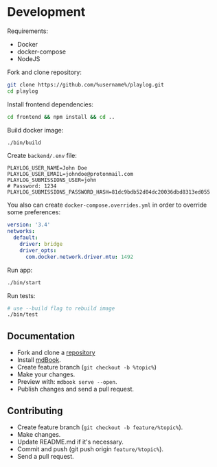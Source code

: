 # Development

Requirements:

- Docker
- docker-compose
- NodeJS

Fork and clone repository:

```sh
git clone https://github.com/%username%/playlog.git
cd playlog
```

Install frontend dependencies:

```sh
cd frontend && npm install && cd ..
```

Build docker image:

```sh
./bin/build
```

Create `backend/.env` file:

```env
PLAYLOG_USER_NAME=John Doe
PLAYLOG_USER_EMAIL=johndoe@protonmail.com
PLAYLOG_SUBMISSIONS_USER=john
# Password: 1234
PLAYLOG_SUBMISSIONS_PASSWORD_HASH=81dc9bdb52d04dc20036dbd8313ed055
```

You also can create `docker-compose.overrides.yml` in order to override some preferences:

```yaml
version: '3.4'
networks:
  default:
    driver: bridge
    driver_opts:
      com.docker.network.driver.mtu: 1492
```

Run app:

```sh
./bin/start
```

Run tests:

```sh
# use --build flag to rebuild image
./bin/test
```

## Documentation

- Fork and clone a [repository](https://github.com/play-log/documentation)
- Install [mdBook](https://github.com/rust-lang-nursery/mdBook).
- Create feature branch (`git checkout -b %topic%`)
- Make your changes.
- Preview with: `mdbook serve --open`.
- Publish changes and send a pull request.

## Contributing

- Create feature branch (`git checkout -b feature/%topic%`).
- Make changes.
- Update README.md if it's necessary.
- Commit and push (git push origin `feature/%topic%`).
- Send a pull request.
